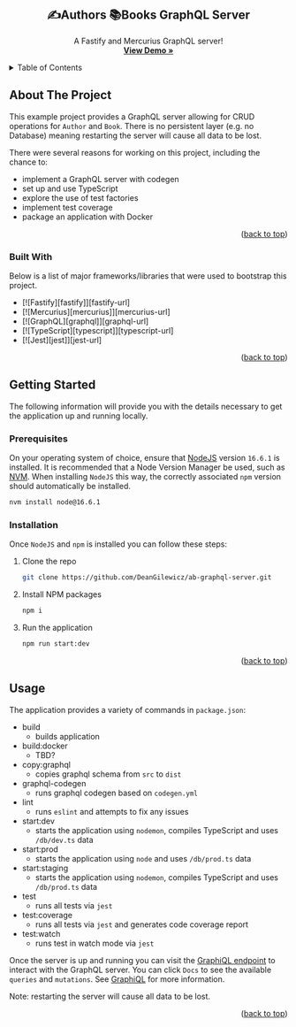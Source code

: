 <a name="readme-top"></a>

<!-- PROJECT LOGO -->
<br />
<div align="center">
  <h2 align="center">✍Authors 📚Books GraphQL Server</h2>
  <p align="center">
    A Fastify and Mercurius GraphQL server!
    <br />
    <a href=""><strong>View Demo »</strong></a>
  </p>
</div>

<!-- TABLE OF CONTENTS -->
<details>
  <summary>Table of Contents</summary>
  <ol>
    <li>
      <a href="#about-the-project">About The Project</a>
      <ul>
        <li><a href="#built-with">Built With</a></li>
      </ul>
    </li>
    <li>
      <a href="#getting-started">Getting Started</a>
      <ul>
        <li><a href="#prerequisites">Prerequisites</a></li>
        <li><a href="#installation">Installation</a></li>
      </ul>
    </li>
    <li><a href="#usage">Usage</a></li>
  </ol>
</details>

<!-- ABOUT THE PROJECT -->

## About The Project

This example project provides a GraphQL server allowing for CRUD operations for `Author` and `Book`. There is no persistent layer (e.g. no Database) meaning restarting the server will cause all data to be lost.

There were several reasons for working on this project, including the chance to:

- implement a GraphQL server with codegen
- set up and use TypeScript
- explore the use of test factories
- implement test coverage
- package an application with Docker

<p align="right">(<a href="#readme-top">back to top</a>)</p>

### Built With

Below is a list of major frameworks/libraries that were used to bootstrap this project.

- [![Fastify][fastify]][fastify-url]
- [![Mercurius][mercurius]][mercurius-url]
- [![GraphQL][graphql]][graphql-url]
- [![TypeScript][typescript]][typescript-url]
- [![Jest][jest]][jest-url]

<p align="right">(<a href="#readme-top">back to top</a>)</p>

<!-- GETTING STARTED -->

## Getting Started

The following information will provide you with the details necessary to get the application up and running locally.

### Prerequisites

On your operating system of choice, ensure that [NodeJS](https://nodejs.org/en/) version `16.6.1` is installed. It is recommended that a Node Version Manager be used, such as [NVM](https://github.com/nvm-sh/nvm). When installing `NodeJS` this way, the correctly associated `npm` version should automatically be installed.

```sh
nvm install node@16.6.1
```

### Installation

Once `NodeJS` and `npm` is installed you can follow these steps:

1. Clone the repo
   ```sh
   git clone https://github.com/DeanGilewicz/ab-graphql-server.git
   ```
2. Install NPM packages
   ```sh
   npm i
   ```
3. Run the application
   ```sh
   npm run start:dev
   ```

<p align="right">(<a href="#readme-top">back to top</a>)</p>

<!-- USAGE EXAMPLES -->

## Usage

The application provides a variety of commands in `package.json`:

- build
  - builds application
- build:docker
  - TBD?
- copy:graphql
  - copies graphql schema from `src` to `dist`
- graphql-codegen
  - runs graphql codegen based on `codegen.yml `
- lint
  - runs `eslint` and attempts to fix any issues
- start:dev
  - starts the application using `nodemon`, compiles TypeScript and uses `/db/dev.ts` data
- start:prod
  - starts the application using `node` and uses `/db/prod.ts` data
- start:staging
  - starts the application using `nodemon`, compiles TypeScript and uses `/db/prod.ts` data
- test
  - runs all tests via `jest`
- test:coverage
  - runs all tests via `jest` and generates code coverage report
- test:watch
  - runs test in watch mode via `jest`

Once the server is up and running you can visit the [GraphiQL endpoint](http://0.0.0.0:8080/graphiql) to interact with the GraphQL server. You can click `Docs` to see the available `queries` and `mutations`. See [GraphiQL](https://github.com/graphql/graphiql) for more information.

Note: restarting the server will cause all data to be lost.

<p align="right">(<a href="#readme-top">back to top</a>)</p>
